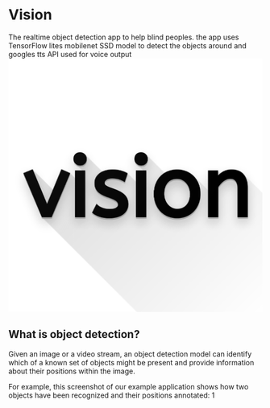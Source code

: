 # Vision
The realtime object detection app to help blind peoples. the app uses TensorFlow lites mobilenet SSD model to detect the objects around and googles tts API used for voice output 
                                          ![](logo.png)
## What is object detection?
Given an image or a video stream, an object detection model can identify which of a known set of objects might be present and provide information about their positions within the image.


For example, this screenshot of our example application shows how two objects have been recognized and their positions annotated:
1[]()
